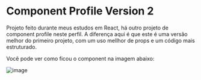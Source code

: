 # Component Profile Version 2

Projeto feito durante meus estudos em React, há outro projeto de component profile neste perfil. A diferença aqui é que este é uma versão melhor do primeiro projeto, com um uso mellhor de props e um código mais estruturado.

Você pode ver como ficou o component na imagem abaixo:

![image](https://github.com/anthonymnf/component_profile_v2/assets/115318191/4272224d-d3c5-4281-9639-987072c66881)


